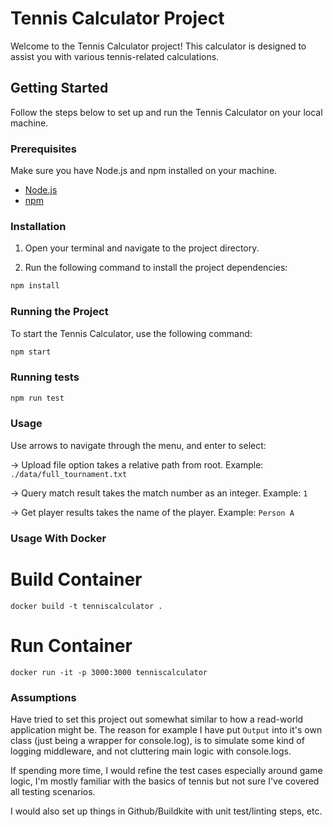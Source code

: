 # Tennis Calculator Project

Welcome to the Tennis Calculator project! This calculator is designed to assist you with various tennis-related calculations.

## Getting Started

Follow the steps below to set up and run the Tennis Calculator on your local machine.

### Prerequisites

Make sure you have Node.js and npm installed on your machine.

- [Node.js](https://nodejs.org/)
- [npm](https://www.npmjs.com/)

### Installation

1. Open your terminal and navigate to the project directory.

2. Run the following command to install the project dependencies:

```bash
npm install
```

### Running the Project

To start the Tennis Calculator, use the following command:

```bash
npm start
```

### Running tests

```bash
npm run test
```

### Usage

Use arrows to navigate through the menu, and enter to select:

-> Upload file option takes a relative path from root.
Example: `./data/full_tournament.txt`

-> Query match result takes the match number as an integer.
Example: `1`

-> Get player results takes the name of the player.
Example: `Person A`

### Usage With Docker

# Build Container

`docker build -t tenniscalculator .`

# Run Container

`docker run -it -p 3000:3000 tenniscalculator`

### Assumptions

Have tried to set this project out somewhat similar to how a read-world application might be. The reason for example I have put `Output` into it's own class (just being a wrapper for console.log), is to simulate some kind of logging middleware, and not cluttering main logic with console.logs.

If spending more time, I would refine the test cases especially around game logic, I'm mostly familiar with the basics of tennis but not sure I've covered all testing scenarios.

I would also set up things in Github/Buildkite with unit test/linting steps, etc.
